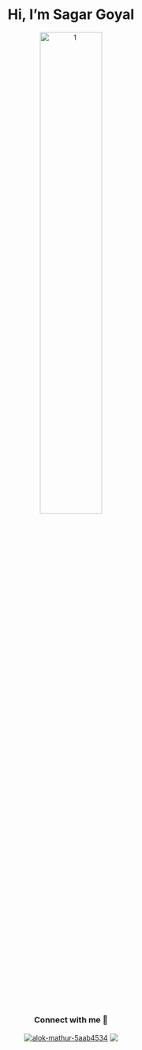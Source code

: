 <div align="center">
  <h1>Hi, I’m Sagar Goyal</h1>
<img src="https://c.tenor.com/iL1iNZyCKh0AAAAC/phineas-phineas-and-ferb.gif?raw=true" align="center" display=block width=50% height=auto alt="1" >
<br></br>
<h3 align="center">Connect with me 🔗</h3>
<p align="center">
<a href="https://www.linkedin.com/in/sagar-goyal-17194a211" target="_blank"><img align="center" src="https://img.shields.io/badge/LinkedIn-0077B5?style=for-the-badge&logo=linkedin&logoColor=white" alt="alok-mathur-5aab4534" /></a>
<a href="mailto:sagargoyal134@gmail.com" target="_blank" ><img src="https://img.shields.io/badge/Gmail-D14836?style=for-the-badge&logo=gmail&logoColor=white" align="center"/></a>
</p>
</div>
